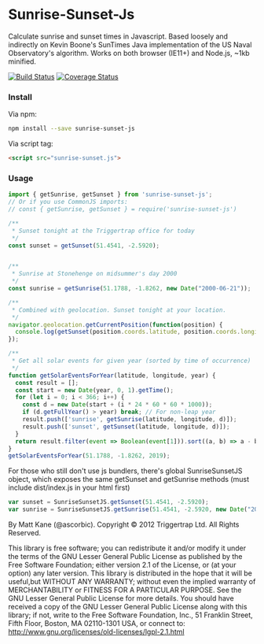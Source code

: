 # Sunrise-Sunset-Js

Calculate sunrise and sunset times in Javascript.
Based loosely and indirectly on Kevin Boone's SunTimes Java implementation of the US Naval Observatory's algorithm.
Works on both browser (IE11+) and Node.js, ~1kb minified.

[![Build Status](https://travis-ci.org/udivankin/sunrise-sunset.svg?branch=master)](https://travis-ci.org/udivankin/sunrise-sunset)
[![Coverage Status](https://coveralls.io/repos/github/udivankin/sunrise-sunset/badge.svg?branch=master)](https://coveralls.io/github/udivankin/sunrise-sunset?branch=master)

### Install
Via npm:

```bash
npm install --save sunrise-sunset-js
```

Via script tag:
```html
<script src="sunrise-sunset.js">
```

### Usage

```javascript
import { getSunrise, getSunset } from 'sunrise-sunset-js';
// Or if you use CommonJS imports:
// const { getSunrise, getSunset } = require('sunrise-sunset-js')

/** 
 * Sunset tonight at the Triggertrap office for today
 */
const sunset = getSunset(51.4541, -2.5920);


/** 
 * Sunrise at Stonehenge on midsummer's day 2000
 */
const sunrise = getSunrise(51.1788, -1.8262, new Date("2000-06-21"));

/** 
 * Combined with geolocation. Sunset tonight at your location.
 */
navigator.geolocation.getCurrentPosition(function(position) {
  console.log(getSunset(position.coords.latitude, position.coords.longitude));
});

/** 
 * Get all solar events for given year (sorted by time of occurrence)
 */
function getSolarEventsForYear(latitude, longitude, year) {
  const result = [];
  const start = new Date(year, 0, 1).getTime();
  for (let i = 0; i < 366; i++) {
    const d = new Date(start + (i * 24 * 60 * 60 * 1000));
    if (d.getFullYear() > year) break; // For non-leap year
    result.push(['sunrise', getSunrise(latitude, longitude, d)]);
    result.push(['sunset', getSunset(latitude, longitude, d)]);
  }
  return result.filter(event => Boolean(event[1])).sort((a, b) => a - b);
}
getSolarEventsForYear(51.1788, -1.8262, 2019);
```

For those who still don't use js bundlers, there's global SunriseSunsetJS object,
which exposes the same getSunset and getSunrise methods (must include dist/index.js in your html first)

```javascript
var sunset = SunriseSunsetJS.getSunset(51.4541, -2.5920);
var sunrise = SunriseSunsetJS.getSunrise(51.4541, -2.5920, new Date("2000-06-21"));
```

By Matt Kane (@ascorbic). Copyright © 2012 Triggertrap Ltd. All Rights Reserved.

This library is free software; you can redistribute it and/or modify it under the terms of the GNU Lesser General
Public License as published by the Free Software Foundation; either version 2.1 of the License, or (at your option)
any later version.
This library is distributed in the hope that it will be useful,but WITHOUT ANY WARRANTY; without even the implied
warranty of MERCHANTABILITY or FITNESS FOR A PARTICULAR PURPOSE.  See the GNU Lesser General Public License for more
details.
You should have received a copy of the GNU Lesser General Public License along with this library; if not, write to
the Free Software Foundation, Inc., 51 Franklin Street, Fifth Floor, Boston, MA  02110-1301  USA,
or connect to: http://www.gnu.org/licenses/old-licenses/lgpl-2.1.html
```